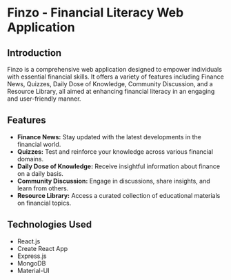 # Finzo - Financial Literacy Web Application


## Introduction

Finzo is a comprehensive web application designed to empower individuals with essential financial skills. It offers a variety of features including Finance News, Quizzes, Daily Dose of Knowledge, Community Discussion, and a Resource Library, all aimed at enhancing financial literacy in an engaging and user-friendly manner.

## Features

- **Finance News:** Stay updated with the latest developments in the financial world.
- **Quizzes:** Test and reinforce your knowledge across various financial domains.
- **Daily Dose of Knowledge:** Receive insightful information about finance on a daily basis.
- **Community Discussion:** Engage in discussions, share insights, and learn from others.
- **Resource Library:** Access a curated collection of educational materials on financial topics.

## Technologies Used

- React.js
- Create React App
- Express.js
- MongoDB
- Material-UI

